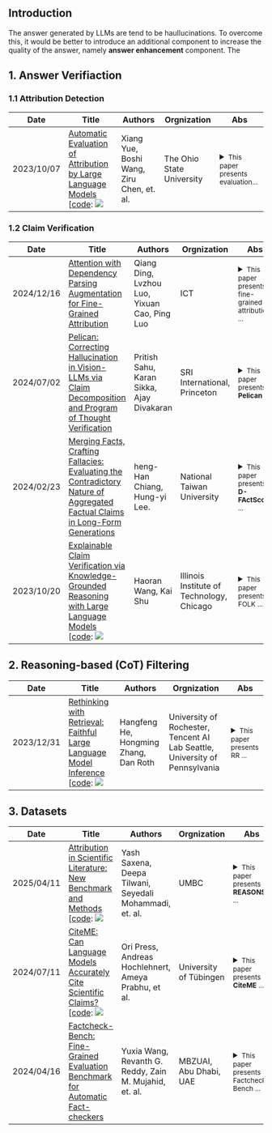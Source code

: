 
## Introduction

The answer generated by LLMs are tend to be haullucinations. To overcome this, it would be better to introduce an additional component to increase the quality of the answer, namely **answer enhancement** component. The



## 1. Answer Verifiaction <a id="verify"></a>

### 1.1 Attribution Detection <a id="attribution"></a>

| Date       | Title                                                                                                           | Authors                                  | Orgnization                                                                                                   | Abs                                                                                             |
|------------|-----------------------------------------------------------------------------------------------------------------|------------------------------------------|---------------------------------------------------------------------------------------------------------|--------------------------------------------------------------------------------------------------|
|2023/10/07| [Automatic Evaluation of Attribution by Large Language Models](https://arxiv.org/pdf/2305.06311.pdf) <br> [[code](https://github.com/OSU-NLP-Group/AttrScore): ![](https://img.shields.io/github/stars/OSU-NLP-Group/AttrScore.svg?style=social) |Xiang Yue, Boshi Wang, Ziru Chen, et. al.|The Ohio State University | <details><summary><small>This paper presents evaluation...</small></summary><small>This work tries to evaluate the attribution ability (3 types: attributable, extrapolatory, contradictory) of existing LLMs by introducing two benchmarks (i.e., AttrEval-Simulation and AttrEval-GenSearch). It also introduces two types of automatic evaluation methods: 1) Prompting LLMs, 2) Fine-tuning LMs on Repurposed Data. </small></details>|

### 1.2 Claim Verification <a id="verification"></a>

| Date       | Title                                                                                                           | Authors                                  | Orgnization                                                                                                   | Abs                                                                                             |
|------------|-----------------------------------------------------------------------------------------------------------------|------------------------------------------|---------------------------------------------------------------------------------------------------------|--------------------------------------------------------------------------------------------------|
|2024/12/16| [Attention with Dependency Parsing Augmentation for Fine-Grained Attribution](https://arxiv.org/pdf/2412.11404) <br> |Qiang Ding, Lvzhou Luo, Yixuan Cao, Ping Luo |ICT| <details><summary><small>This paper presents fine-grained attribution ...</small></summary><small>This work proposes two techniques to **model-internals-based** methods for fine-grained attribution. First, it aggregates token-wise evidence (i.e., attention weights) through set union operations, preserving the granularity of representations. Second, it enhances the attributor by integrating dependency parsing to enrich the semantic completeness of target spans. </small></details>|
|2024/07/02| [Pelican: Correcting Hallucination in Vision-LLMs via Claim Decomposition and Program of Thought Verification](https://arxiv.org/pdf/2407.02352.pdf) <br> |Pritish Sahu, Karan Sikka, Ajay Divakaran|SRI International, Princeton| <details><summary><small>This paper presents **Pelican** ...</small></summary><small>Pelican 1) decomposes the visual claim into a chain of sub-claims based on first-order predicates, 2) it then use Program-of-Thought prompting to generate Python code for answering these questions through flexible composition of external tools. </small></details>|
|2024/02/23 |[Merging Facts, Crafting Fallacies: Evaluating the Contradictory Nature of Aggregated Factual Claims in Long-Form Generations](https://arxiv.org/abs/2402.05629.pdf)| heng-Han Chiang, Hung-yi Lee.|National Taiwan University|<details><summary><small>This paper presents **D-FActScore** ...</small></summary><small>This work finds that combining factual claims together can result in a non-factual paragraph due to entity ambiguity. Current metrics for fact verification fail to properly evaluate these non-factual passages. The authors proposed D-FActScore based on FActScore, and showed the methods and results of human and automatic evaluation.</small></details>|
|2023/10/20| [Explainable Claim Verification via Knowledge-Grounded Reasoning with Large Language Models](https://arxiv.org/abs/2310.05253.pdf) <br> [[code](https://github.com/wang2226/FOLK): ![](https://img.shields.io/github/stars/wang2226/FOLK.svg?style=social) |Haoran Wang, Kai Shu|Illinois Institute of Technology, Chicago| <details><summary><small>This paper presents FOLK ...</small></summary><small>This work introduces First-Order-Logic-Guided Knowledge-Grounded (**FOLK**). 1）FOLK translates input claim into a FOL clause and uses it to guide LLMs to generate a set of question-answer pairs, 2) FOLK then retrieves knowledge-grounded answers from external knowledge-source; 3) FOLK performs FOL-guided reasoning over knowledge-grounded answers to make veracity prediction and generate explanations.</small></details>|

## 2. Reasoning-based (CoT) Filtering <a id="cot"></a>

| Date       | Title                                                                                                           | Authors                                  | Orgnization                                                                                                   | Abs                                                                                             |
|------------|-----------------------------------------------------------------------------------------------------------------|------------------------------------------|---------------------------------------------------------------------------------------------------------|--------------------------------------------------------------------------------------------------|
|2023/12/31| [Rethinking with Retrieval: Faithful Large Language Model Inference](https://arxiv.org/abs/2301.00303.pdf) <br> [[code](https://github.com/HornHehhf/RR): ![](https://img.shields.io/github/stars/HornHehhf/RR.svg?style=social) |Hangfeng He, Hongming Zhang, Dan Roth|University of Rochester, Tencent AI Lab Seattle, University of Pennsylvania | <details><summary><small>This paper presents RR ...</small></summary><small>This work propose a novel post-processing approach, rethinking with retrieval (RR), which uses decomposed reasoning steps obtained from CoT prompting to retrieve relevant docs for LLMs. Four steps: 1)CoT prompting to generate explanation E and prediction P for query Q. 2)Sampling diverse reasoning path R (i.e., E + P), 3)knowledge K retrieval for each path, 4)faithful inference (NLI model) for each R+K.</small></details>|

## 3. Datasets <a id="datasets"></a>


| Date       | Title | Authors   | Orgnization | Abs    | Dataset                                                                                           |
|------------|-----------------------------------------------------------------------------------------------------------------|------------------------------------------|---------------------------------------------------------------------------------------------------------|--------------------------------------------------------------------------------------------------|--------------------------------------------------------------------------------------------------|
|2025/04/11 | [Attribution in Scientific Literature: New Benchmark and Methods](https://arxiv.org/pdf/2405.02228)<br> [[code](https://github.com/YashSaxena21/REASONS): ![](https://img.shields.io/github/stars/YashSaxena21/REASONS.svg?style=social)| Yash Saxena, Deepa Tilwani, Seyedali Mohammadi, et. al.|UMBC|<details><summary><small>This paper presents **REASONS** ...</small></summary><small> REASONS is a novel dataset for source attribution, featuring sentence-level annotations across 12 scientific domains from arXiv.</small></details>| <sub> Factcheck-bench </sub>|
|2024/07/11 | [CiteME: Can Language Models Accurately Cite Scientific Claims?](https://proceedings.neurips.cc/paper_files/paper/2024/file/0ef47f7b768e1a012e3d995ac8d8fac7-Paper-Datasets_and_Benchmarks_Track.pdf)<br> [[code](https://github.com/bethgelab/CiteME): ![](https://img.shields.io/github/stars/bethgelab/CiteME.svg?style=social)| Ori Press, Andreas Hochlehnert, Ameya Prabhu, et al.| University of Tübingen|<details><summary><small>This paper presents **CiteME** ...</small></summary><small> CiteME, a challenging and human-curated benchmark of recent machine learning publications that evaluates the abilities of LMs to correctly attribute scientific claims. CiteME is both natural and challenging, even for SoTA LMs.</small></details>| <sub> CiteME </sub>|
|2024/04/16 | [Factcheck-Bench: Fine-Grained Evaluation Benchmark for Automatic Fact-checkers](https://arxiv.org/pdf/2311.09000)| Yuxia Wang, Revanth G. Reddy, Zain M. Mujahid, et. al.|MBZUAI, Abu Dhabi, UAE|<details><summary><small>This paper presents Factcheck-Bench ...</small></summary><small>Factcheck-bench is a open-domain document-level factuality benchmark in three-level granularity: claim, sentence and document. They frame the automated detection and correction of factual errors for outputs of LLMs into eight subtasks: 1)decomposition; 2) decontextualisation; 3) checkworthiness  identification; 4) evidence retrieval and collection; 5) stance detection; 6) correction determination; 7) claim correction; 8) final response revision.</small></details>| <sub> Factcheck-bench </sub>|
